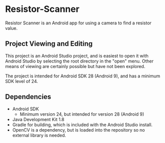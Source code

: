 # Resistor-Scanner

Resistor Scanner is an Android app for using a camera to find a resistor value.

## Project Viewing and Editing

This project is an Android Studio project, and is easiest to open it with Android Studio by selecting the root directory in the "open" menu. Other means of viewing are certainly possible but have not been explored.

The project is intended for Android SDK 28 (Android 9), and has a minimum SDK level of 24.
## Dependencies
- Android SDK
  - Minimum version 24, but intended for version 28 (Android 9)
- Java Development Kit 1.8
- Gradle for building, which is included with the Android Studio install.
- OpenCV is a dependency, but is loaded into the repository so no external library is needed.
